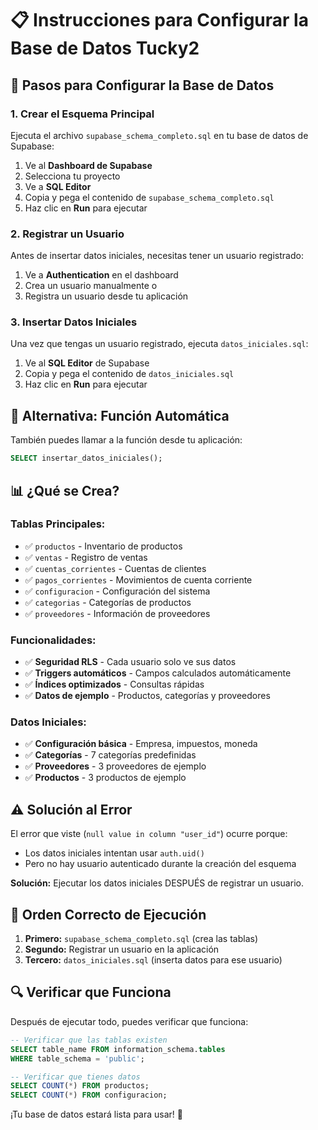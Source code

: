 # 📋 Instrucciones para Configurar la Base de Datos Tucky2

## 🚀 Pasos para Configurar la Base de Datos

### 1. **Crear el Esquema Principal**
Ejecuta el archivo `supabase_schema_completo.sql` en tu base de datos de Supabase:

1. Ve al **Dashboard de Supabase**
2. Selecciona tu proyecto
3. Ve a **SQL Editor**
4. Copia y pega el contenido de `supabase_schema_completo.sql`
5. Haz clic en **Run** para ejecutar

### 2. **Registrar un Usuario**
Antes de insertar datos iniciales, necesitas tener un usuario registrado:

1. Ve a **Authentication** en el dashboard
2. Crea un usuario manualmente o
3. Registra un usuario desde tu aplicación

### 3. **Insertar Datos Iniciales**
Una vez que tengas un usuario registrado, ejecuta `datos_iniciales.sql`:

1. Ve al **SQL Editor** de Supabase
2. Copia y pega el contenido de `datos_iniciales.sql`
3. Haz clic en **Run** para ejecutar

## 🔧 Alternativa: Función Automática

También puedes llamar a la función desde tu aplicación:

```sql
SELECT insertar_datos_iniciales();
```

## 📊 ¿Qué se Crea?

### **Tablas Principales:**
- ✅ `productos` - Inventario de productos
- ✅ `ventas` - Registro de ventas
- ✅ `cuentas_corrientes` - Cuentas de clientes
- ✅ `pagos_corrientes` - Movimientos de cuenta corriente
- ✅ `configuracion` - Configuración del sistema
- ✅ `categorias` - Categorías de productos
- ✅ `proveedores` - Información de proveedores

### **Funcionalidades:**
- ✅ **Seguridad RLS** - Cada usuario solo ve sus datos
- ✅ **Triggers automáticos** - Campos calculados automáticamente
- ✅ **Índices optimizados** - Consultas rápidas
- ✅ **Datos de ejemplo** - Productos, categorías y proveedores

### **Datos Iniciales:**
- ✅ **Configuración básica** - Empresa, impuestos, moneda
- ✅ **Categorías** - 7 categorías predefinidas
- ✅ **Proveedores** - 3 proveedores de ejemplo
- ✅ **Productos** - 3 productos de ejemplo

## ⚠️ Solución al Error

El error que viste (`null value in column "user_id"`) ocurre porque:
- Los datos iniciales intentan usar `auth.uid()` 
- Pero no hay usuario autenticado durante la creación del esquema

**Solución:** Ejecutar los datos iniciales DESPUÉS de registrar un usuario.

## 🎯 Orden Correcto de Ejecución

1. **Primero:** `supabase_schema_completo.sql` (crea las tablas)
2. **Segundo:** Registrar un usuario en la aplicación
3. **Tercero:** `datos_iniciales.sql` (inserta datos para ese usuario)

## 🔍 Verificar que Funciona

Después de ejecutar todo, puedes verificar que funciona:

```sql
-- Verificar que las tablas existen
SELECT table_name FROM information_schema.tables 
WHERE table_schema = 'public';

-- Verificar que tienes datos
SELECT COUNT(*) FROM productos;
SELECT COUNT(*) FROM configuracion;
```

¡Tu base de datos estará lista para usar! 🎉
